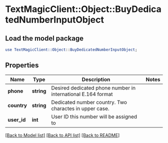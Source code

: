 # TextMagicClient::Object::BuyDedicatedNumberInputObject

## Load the model package
```perl
use TextMagicClient::Object::BuyDedicatedNumberInputObject;
```

## Properties
Name | Type | Description | Notes
------------ | ------------- | ------------- | -------------
**phone** | **string** | Desired dedicated phone number in international E.164 format | 
**country** | **string** | Dedicated number country. Two charactes in upper case. | 
**user_id** | **int** | User ID this number will be assigned to | 

[[Back to Model list]](../README.md#documentation-for-models) [[Back to API list]](../README.md#documentation-for-api-endpoints) [[Back to README]](../README.md)


